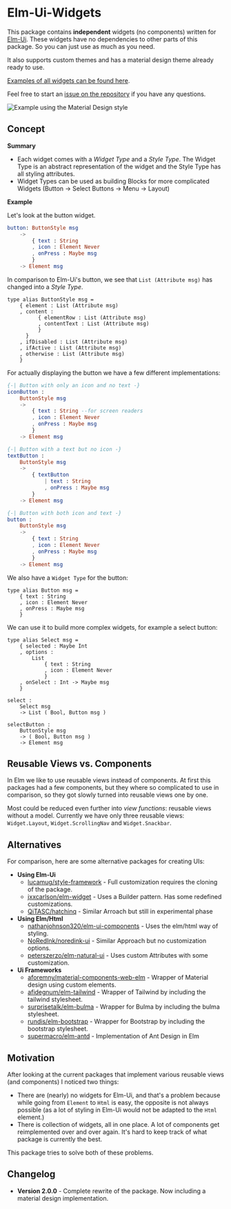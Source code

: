 # Elm-Ui-Widgets

This package contains **independent** widgets (no components) written for [Elm-Ui](https://dark.elm.dmy.fr/packages/mdgriffith/elm-ui/latest/). These widgets have no dependencies to other parts of this package. So you can just use as much as you need.

It also supports custom themes and has a material design theme already ready to use.

[Examples of all widgets can be found here](https://orasund.github.io/elm-ui-widgets/2.0.0/).

Feel free to start an [issue on the repository](https://github.com/Orasund/elm-ui-widgets/issues) if you have any questions.

![Example using the Material Design style](https://orasund.github.io/elm-ui-widgets/assets/material-style.png)

## Concept

**Summary**

* Each widget comes with a _Widget Type_ and a _Style Type_. The Widget Type is an abstract representation of the widget and the Style Type has all styling attributes.
* Widget Types can be used as building Blocks for more complicated Widgets
   (Button -> Select Buttons -> Menu -> Layout)

**Example**

Let's look at the button widget.

```elm
button: ButtonStyle msg
    ->
        { text : String
        , icon : Element Never
        , onPress : Maybe msg
        }
    -> Element msg
```

In comparison to Elm-Ui's button, we see  that `List (Attribute msg)` has changed into a _Style Type_.
  ```
  type alias ButtonStyle msg =
      { element : List (Attribute msg)
      , content : 
            { elementRow : List (Attribute msg)
            , contentText : List (Attribute msg)
            }
        }
      , ifDisabled : List (Attribute msg)
      , ifActive : List (Attribute msg)
      , otherwise : List (Attribute msg)
      }
  ```

For actually displaying the button we have a few different implementations:

``` elm
{-| Button with only an icon and no text -}
iconButton :
    ButtonStyle msg
    ->
        { text : String --for screen readers
        , icon : Element Never
        , onPress : Maybe msg
        }
    -> Element msg

{-| Button with a text but no icon -}
textButton :
    ButtonStyle msg
    ->
        { textButton
            | text : String
            , onPress : Maybe msg
        }
    -> Element msg

{-| Button with both icon and text -}
button :
    ButtonStyle msg
    ->
        { text : String
        , icon : Element Never
        , onPress : Maybe msg
        }
    -> Element msg
```

We also have a `Widget Type` for the button:

```
type alias Button msg =
    { text : String
    , icon : Element Never
    , onPress : Maybe msg
    }
```

We can use it to build more complex widgets, for example a select button:

```
type alias Select msg =
    { selected : Maybe Int
    , options :
        List
            { text : String
            , icon : Element Never
            }
    , onSelect : Int -> Maybe msg
    }

select :
    Select msg
    -> List ( Bool, Button msg )

selectButton :
    ButtonStyle msg
    -> ( Bool, Button msg )
    -> Element msg
```

## Reusable Views vs. Components

In Elm we like to use reusable views instead of components.
At first this packages had a few components, but they where so complicated to use in comparison, so they got slowly turned into reusable views one by one.

Most could be reduced even further into _view functions_: reusable views without a model.
Currently we have only three reusable views: `Widget.Layout`, `Widget.ScrollingNav` and `Widget.Snackbar`.

## Alternatives

For comparison, here are some alternative packages for creating UIs:

* **Using Elm-Ui**
    * [lucamug/style-framework](https://dark.elm.dmy.fr/packages/lucamug/style-framework/latest/) - Full customization requires the cloning of the package.
    * [jxxcarlson/elm-widget](https://dark.elm.dmy.fr/packages/jxxcarlson/elm-widget/latest/Widget-Button) -  Uses a Builder pattern. Has some redefined customizations.
    * [QiTASC/hatchinq](https://dark.elm.dmy.fr/packages/QiTASC/hatchinq/latest/) - Similar Arroach but still in experimental phase
* **Using Elm/Html**
    * [nathanjohnson320/elm-ui-components](https://dark.elm.dmy.fr/packages/nathanjohnson320/elm-ui-components/latest/) - Uses the elm/html way of styling.
    * [NoRedInk/noredink-ui](https://dark.elm.dmy.fr/packages/NoRedInk/noredink-ui/latest/) - Similar Approach but no customization options.
    * [peterszerzo/elm-natural-ui](https://dark.elm.dmy.fr/packages/peterszerzo/elm-natural-ui/latest) - Uses custom Attributes with some customization.
* **Ui Frameworks**
    * [aforemny/material-components-web-elm](https://dark.elm.dmy.fr/packages/aforemny/material-components-web-elm/latest/) - Wrapper of Material design using custom elements.
    * [afidegnum/elm-tailwind](https://dark.elm.dmy.fr/packages/afidegnum/elm-tailwind/latest/) - Wrapper of Tailwind by including the tailwind stylesheet.
    * [surprisetalk/elm-bulma](https://dark.elm.dmy.fr/packages/surprisetalk/elm-bulma/latest/) - Wrapper for Bulma by  including the bulma stylesheet.
    * [rundis/elm-bootstrap](https://dark.elm.dmy.fr/packages/rundis/elm-bootstrap/latest/) - Wrapper for Bootstrap by including the bootstrap stylesheet.
    * [supermacro/elm-antd](https://package.elm-lang.org/packages/supermacro/elm-antd/latest/) - Implementation of Ant Design in Elm

## Motivation

After looking at the current packages that implement various reusable views (and components) I noticed two things:

* There are (nearly) no widgets for Elm-Ui, and that's a problem because while going from `Element` to `Html` is easy, the opposite is not always possible (as a lot of styling in Elm-Ui would not be adapted to the `Html` element.)
* There is collection of widgets, all in one place. A lot of components get reimplemented over and over again. It's hard to keep track of what package is currently the best.

This package tries to solve both of these problems.

## Changelog

* **Version 2.0.0** - Complete rewrite of the package. Now including a material design implementation.
